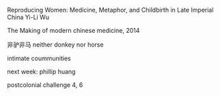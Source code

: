 Reproducing Women: Medicine, Metaphor, and Childbirth in Late Imperial China
Yi-Li Wu

The Making of modern chinese medicine, 2014

非驴非马 neither donkey nor horse

intimate coummunities


next week:
phillip huang

postcolonial challenge
4, 6
